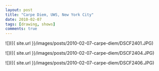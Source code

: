 ```yaml
---
layout: post
title: "Carpe Diem, UWS, New York City"
date: 2010-02-07
tags: [drawing, shows]
comments: true
---
```

![]({{ site.url }}/images/posts/2010-02-07-carpe-diem/DSCF2401.JPG)

![]({{ site.url }}/images/posts/2010-02-07-carpe-diem/DSCF2404.JPG)

![]({{ site.url }}/images/posts/2010-02-07-carpe-diem/DSCF2406.JPG)

